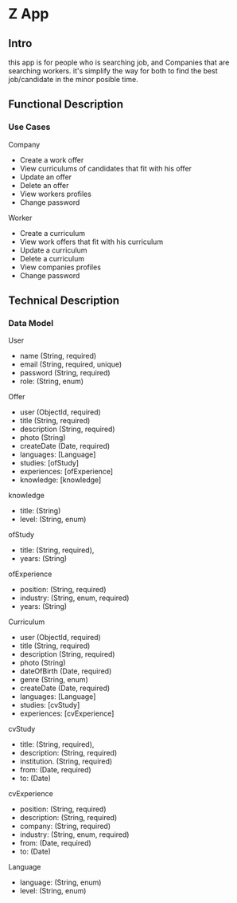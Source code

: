 # Z App

## Intro

this app is for people who is searching job, and Companies that are searching workers. it's simplify the way for both to find the best job/candidate in the minor posible time.

## Functional Description

### Use Cases

Company
- Create a work offer
- View curriculums of candidates that fit with his offer
- Update an offer
- Delete an offer
- View workers profiles
- Change password

Worker
- Create a curriculum
- View work offers that fit with his curriculum
- Update a curriculum
- Delete a curriculum
- View companies profiles
- Change password

## Technical Description

### Data Model

User
- name (String, required)
- email (String, required, unique)
- password (String, required)
- role: (String, enum)

Offer
- user (ObjectId, required)
- title (String, required)
- description (String, required)
- photo (String)
- createDate (Date, required)
- languages: [Language]
- studies: [ofStudy]
- experiences: [ofExperience]
- knowledge: [knowledge]

knowledge
- title: (String)
- level: (String, enum)

ofStudy
- title: (String, required),
- years: (String)

ofExperience
- position: (String, required)
- industry: (String, enum, required)
- years: (String)

Curriculum
- user (ObjectId, required)
- title (String, required)
- description (String, required)
- photo (String)
- dateOfBirth (Date, required)
- genre (String, enum)
- createDate (Date, required)
- languages: [Language]
- studies: [cvStudy]
- experiences: [cvExperience]

cvStudy
- title: (String, required),
- description: (String, required)
- institution. (String, required)
- from: (Date, required)
- to: (Date)

cvExperience
- position: (String, required)
- description: (String, required)
- company: (String, required)
- industry: (String, enum, required)
- from: (Date, required)
- to: (Date)

Language
- language: (String, enum)
- level: (String, enum)